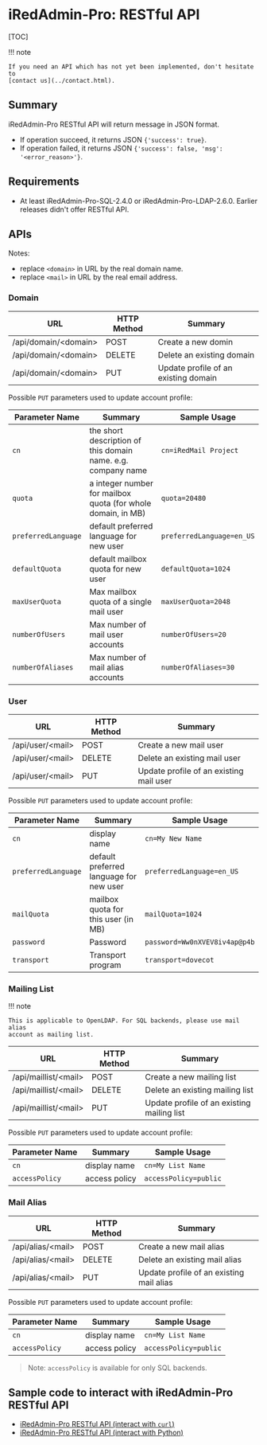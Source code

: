 # iRedAdmin-Pro: RESTful API

[TOC]

!!! note

    If you need an API which has not yet been implemented, don't hesitate to
    [contact us](../contact.html).

## Summary

iRedAdmin-Pro RESTful API will return message in JSON format.

* If operation succeed, it returns JSON `{'success': true}`.
* If operation failed, it returns JSON `{'success': false, 'msg': '<error_reason>'}`.

## Requirements

* At least iRedAdmin-Pro-SQL-2.4.0 or iRedAdmin-Pro-LDAP-2.6.0. Earlier releases
  didn't offer RESTful API.

## APIs

Notes:

* replace `<domain>` in URL by the real domain name.
* replace `<mail>` in URL by the real email address.

### Domain

URL | HTTP Method | Summary
--- | --- | ---
/api/domain/<domain\> | POST | Create a new domin
/api/domain/<domain\> | DELETE | Delete an existing domain
/api/domain/<domain\> | PUT | Update profile of an existing domain

Possible `PUT` parameters used to update account profile:

Parameter Name | Summary | Sample Usage
--- |--- |---
`cn` | the short description of this domain name. e.g. company name | `cn=iRedMail Project`
`quota` | a integer number for mailbox quota (for whole domain, in MB) | `quota=20480`
`preferredLanguage` | default preferred language for new user | `preferredLanguage=en_US`
`defaultQuota` | default mailbox quota for new user | `defaultQuota=1024`
`maxUserQuota` | Max mailbox quota of a single mail user | `maxUserQuota=2048`
`numberOfUsers` | Max number of mail user accounts | `numberOfUsers=20`
`numberOfAliases` | Max number of mail alias accounts | `numberOfAliases=30`

### User

URL | HTTP Method | Summary
--- |---| ---
/api/user/<mail\> | POST | Create a new mail user
/api/user/<mail\> | DELETE | Delete an existing mail user
/api/user/<mail\> | PUT | Update profile of an existing mail user

Possible `PUT` parameters used to update account profile:

Parameter Name | Summary | Sample Usage
--- |--- |---
`cn` | display name | `cn=My New Name`
`preferredLanguage` | default preferred language for new user | `preferredLanguage=en_US`
`mailQuota` | mailbox quota for this user (in MB) | `mailQuota=1024`
`password` | Password | `password=Ww0nXVEV8iv4ap@p4b`
`transport` | Transport program | `transport=dovecot`

### Mailing List

!!! note

    This is applicable to OpenLDAP. For SQL backends, please use mail alias
    account as mailing list.

URL | HTTP Method | Summary
--- |---| ---
/api/maillist/<mail\> | POST | Create a new mailing list
/api/maillist/<mail\> | DELETE | Delete an existing mailing list
/api/maillist/<mail\> | PUT | Update profile of an existing mailing list

Possible `PUT` parameters used to update account profile:

Parameter Name | Summary | Sample Usage
--- |--- |---
`cn` | display name | `cn=My List Name`
`accessPolicy` | access policy | `accessPolicy=public`

### Mail Alias

URL | HTTP Method | Summary
--- |---| ---
/api/alias/<mail\> | POST | Create a new mail alias
/api/alias/<mail\> | DELETE | Delete an existing mail alias
/api/alias/<mail\> | PUT | Update profile of an existing mail alias

Possible `PUT` parameters used to update account profile:

Parameter Name | Summary | Sample Usage
--- |--- |---
`cn` | display name | `cn=My List Name`
`accessPolicy` | access policy | `accessPolicy=public`

> Note: `accessPolicy` is available for only SQL backends.

##  Sample code to interact with iRedAdmin-Pro RESTful API

* [iRedAdmin-Pro RESTful API (interact with `curl`)](./iredadmin-pro.restful.api.curl.html)
* [iRedAdmin-Pro RESTful API (interact with Python)](./iredadmin-pro.restful.api.python.html)
